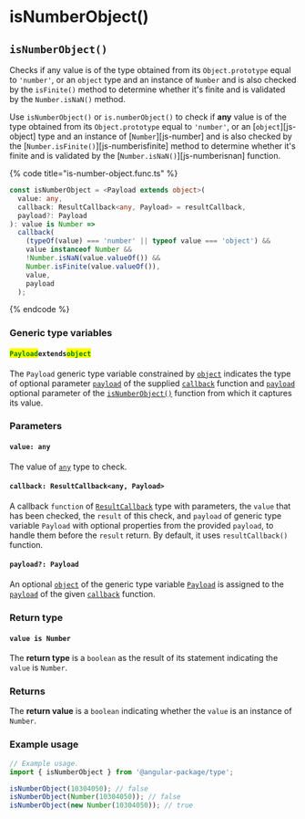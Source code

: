 # isNumberObject()

## `isNumberObject()`

Checks if any value is of the type obtained from its `Object.prototype` equal to `'number'`, or an `object` type and an instance of `Number` and is also checked by the `isFinite()` method to determine whether it's finite and is validated by the `Number.isNaN()` method.

Use `isNumberObject()` or `is.numberObject()` to check if **any** value is of the type obtained from its `Object.prototype` equal to `'number'`, or an \[`object`]\[js-object] type and an instance of \[`Number`]\[js-number] and is also checked by the \[`Number.isFinite()`]\[js-numberisfinite] method to determine whether it's finite and is validated by the \[`Number.isNaN()`]\[js-numberisnan] function.

{% code title="is-number-object.func.ts" %}
```typescript
const isNumberObject = <Payload extends object>(
  value: any,
  callback: ResultCallback<any, Payload> = resultCallback,
  payload?: Payload
): value is Number =>
  callback(
    (typeOf(value) === 'number' || typeof value === 'object') &&
    value instanceof Number &&
    !Number.isNaN(value.valueOf()) &&
    Number.isFinite(value.valueOf()),
    value,
    payload
  );
```
{% endcode %}

### Generic type variables

#### <mark style="color:green;">**`Payload`**</mark>**`extends`**<mark style="color:green;">**`object`**</mark>

The `Payload` generic type variable constrained by [`object`](https://www.typescriptlang.org/docs/handbook/basic-types.html#object) indicates the type of optional parameter [`payload`](../types/resultcallback.md#payload-payload) of the supplied [`callback`](isnumberobject.md#callback-resultcallback-less-than-any-payload-greater-than) function and [`payload`](isnumberobject.md#payload-payload) optional parameter of the [`isNumberObject()`](isnumberobject.md#isnumberobject) function from which it captures its value.

### Parameters

#### `value: any`

The value of [`any`](https://www.typescriptlang.org/docs/handbook/2/everyday-types.html#any) type to check.

#### `callback: ResultCallback<any, Payload>`

A callback `function` of [`ResultCallback`](../types/resultcallback.md) type with parameters, the `value` that has been checked, the `result` of this check, and `payload` of generic type variable `Payload` with optional properties from the provided `payload`, to handle them before the `result` return. By default, it uses `resultCallback()` function.

#### `payload?: Payload`

An optional [`object`](https://developer.mozilla.org/en-US/docs/Web/JavaScript/Reference/Global\_Objects/Object) of the generic type variable [`Payload`](isnumberobject.md#payloadextendsobject) is assigned to the [`payload`](../types/resultcallback.md#payload-payload) of the given [`callback`](isnumberobject.md#callback-resultcallback-less-than-any-payload-greater-than) function.

### Return type

#### `value is Number`

The **return type** is a `boolean` as the result of its statement indicating the `value` is `Number`.

### Returns

The **return value** is a `boolean` indicating whether the `value` is an instance of `Number`.

### Example usage

```typescript
// Example usage.
import { isNumberObject } from '@angular-package/type';

isNumberObject(10304050); // false
isNumberObject(Number(10304050)); // false
isNumberObject(new Number(10304050)); // true
```
